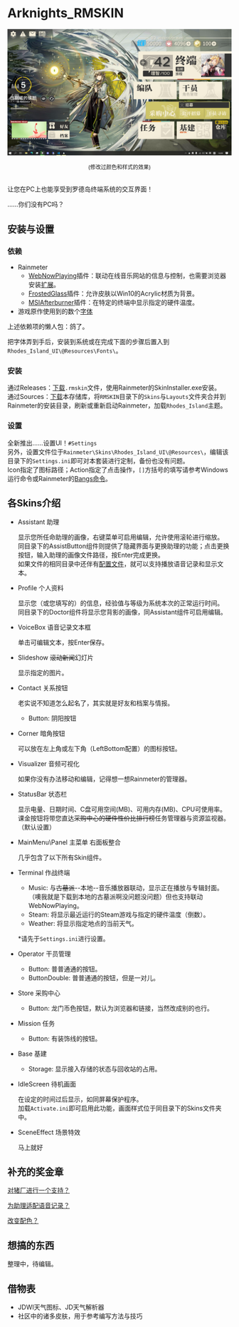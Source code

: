 # Arknights_RMSKIN
![Main Layout](docs/img/Desktop.jpg)
<center style="font-size:12px">(修改过颜色和样式的效果)</center><br>

让您在PC上也能享受到罗德岛终端系统的交互界面！

……你们没有PC吗？


## 安装与设置
### 依赖
- Rainmeter
    - [WebNowPlaying](https://github.com/tjhrulz/WebNowPlaying)插件：联动在线音乐网站的信息与控制，也需要浏览器安装[扩展](https://github.com/tjhrulz/WebNowPlaying#extension-links)。
    - [FrostedGlass](https://forum.rainmeter.net/viewtopic.php?t=23106)插件：允许皮肤以Win10的Acrylic材质为背景。
    - [MSIAfterburner](https://forums.guru3d.com/threads/319558/)插件：在特定的终端中显示指定的硬件温度。
- 游戏原作使用到的数个[字体](RMSKIN/Skins/Rhodes_Island_UI/%40Resources/Fonts/FontList.txt)

上述依赖项的懒人包：鸽了。

把字体弄到手后，安装到系统或在完成下面的步骤后置入到`Rhodes_Island_UI\@Resources\Fonts\`。

### 安装
通过Releases：[下载](https://github.com/zhengzhi805/Arknights_RMSKIN/releases)`.rmskin`文件，使用Rainmeter的SkinInstaller.exe安装。<br>
通过Sources：[下载](https://github.com/zhengzhi805/Arknights_RMSKIN/archive/refs/heads/master.zip)本存储库，将`RMSKIN`目录下的`Skins`与`Layouts`文件夹合并到Rainmeter的安装目录，刷新或重新启动Rainmeter，加载`Rhodes_Island`主题。

### 设置
全新推出……设置UI！`#Settings`<br>
另外，设置文件位于`Rainmeter\Skins\Rhodes_Island_UI\@Resources\`，编辑该目录下的`Settings.ini`即可对本套装进行定制，备份也没有问题。<br>
Icon指定了图标路径；Action指定了点击操作，`[]`方括号的填写请参考Windows运行命令或Rainmeter的[Bangs命令](https://docs.rainmeter.net/manual/bangs/)。


## 各Skins介绍
- Assistant 助理

  显示您所任命助理的画像，右键菜单可启用编辑，允许使用滚轮进行缩放。<br>
  同目录下的AssistButton组件则提供了隐藏界面与更换助理的功能；点击更换按钮，输入助理的画像文件路径，按Enter完成更换。<br>
  如果文件的相同目录中还伴有[配置文件](# "咕咕咕")，就可以支持播放语音记录和显示文本。

- Profile 个人资料

  显示您（或您填写的）的信息，经验值与等级为系统本次的正常运行时间。<br>
  同目录下的Doctor组件将显示您背影的画像，同Assistant组件可启用编辑。

- VoiceBox 语音记录文本框

  单击可编辑文本，按Enter保存。

- Slideshow ~~滚动新闻~~幻灯片

  显示指定的图片。

- Contact 关系按钮

  老实说不知道怎么起名了，其实就是好友和档案与情报。

  - Button: 阴阳按钮

- Corner 暗角按钮

  可以放在左上角或左下角（LeftBottom配置）的图标按钮。

- Visualizer 音频可视化

  如果你没有办法移动和编辑，记得想一想Rainmeter的管理器。

- StatusBar 状态栏

  显示电量、日期时间、C盘可用空间(MB)、可用内存(MB)、CPU可使用率。课金按钮将带您直达~~采购中心的硬件性价比排行榜~~任务管理器与资源监视器。（默认设置）

- MainMenu\Panel 主菜单 右面板整合

  几乎包含了以下所有Skin组件。

- Terminal 作战终端

  - Music: 与~~古墓派~~--本地--音乐播放器联动，显示正在播放与专辑封面。（噢我就是下载到本地的古墓派啊没问题没问题）但也支持联动WebNowPlaying。
  - Steam: 将显示最近运行的Steam游戏与指定的硬件温度（倒数）。
  - Weather: 将显示指定地点的当前天气。

  *请先于`Settings.ini`进行设置。

- Operator 干员管理

  - Button: 普普通通的按钮。
  - ButtonDouble: 普普通通的按钮，但是一对儿。

- Store 采购中心

  - Button: 龙门币色按钮，默认为浏览器和链接，当然改成别的也行。

- Mission 任务

  - Button: 有装饰线的按钮。

- Base 基建

  - Storage: 显示接入存储的状态与回收站的占用。

- IdleScreen 待机画面

  在设定的时间过后显示，如同屏幕保护程序。<br>
  加载`Activate.ini`即可启用此功能，画面样式位于同目录下的Skins文件夹中。

- SceneEffect 场景特效

  马上就好


## 补充的奖金章
[对猪厂进行一个支持？](# "咕咕咕")

[为助理适配语音记录？](# "咕咕咕")

[改变配色？](# "咕咕咕")


## 想搞的东西
整理中，待编辑。


## 借物表
- JDWI天气图标、JD天气解析器
- 社区中的诸多皮肤，用于参考编写方法与技巧
